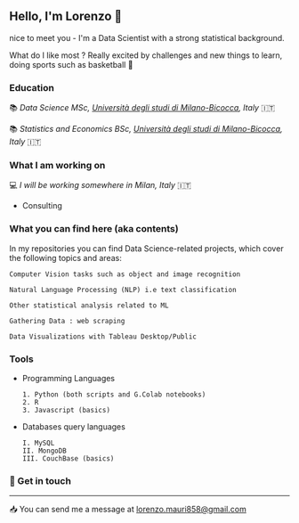 ## Hello, I'm Lorenzo :wave:


nice to meet you - I'm a Data Scientist with a strong statistical background. 

What do I like most ?  Really excited by challenges and new things to learn, doing sports such as basketball :basketball:

### Education 

:books:  *Data Science MSc, [Università degli studi di Milano-Bicocca](https://www.unimib.it/), Italy* :it: 

:books:  *Statistics and Economics BSc, [Università degli studi di Milano-Bicocca](https://www.unimib.it/), Italy* :it: 

### What I am working on 

:computer: *I will be working somewhere in Milan,  Italy* :it:
- Consulting

### What you can find here (aka contents)  

In my repositories you can find Data Science-related projects, which cover the following topics and areas:

    Computer Vision tasks such as object and image recognition

    Natural Language Processing (NLP) i.e text classification

    Other statistical analysis related to ML 
    
    Gathering Data : web scraping

    Data Visualizations with Tableau Desktop/Public 
  
  
### Tools 

- Programming Languages

      1. Python (both scripts and G.Colab notebooks)
      2. R
      3. Javascript (basics) 

- Databases query languages 

      I. MySQL
      II. MongoDB
      III. CouchBase (basics)
   







### :speech_balloon:  Get in touch
---------------------
:inbox_tray: You can send me a message at lorenzo.mauri858@gmail.com
